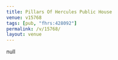 ```yaml
---
title: Pillars Of Hercules Public House
venue: v15768
tags: [pub, "fhrs:428092"]
permalink: /v/15768/
layout: venue
---
```

null